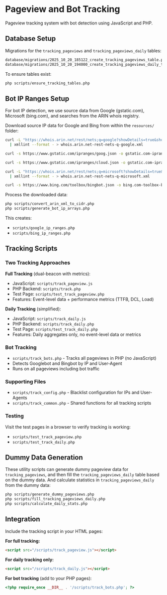 # Pageview and Bot Tracking

Pageview tracking system with bot detection using JavaScript and PHP.

## Database Setup

Migrations for the `tracking_pageviews` and `tracking_pageviews_daily` tables:

```bash
database/migrations/2025_10_20_185122_create_tracking_pageviews_table.php
database/migrations/2025_10_20_194000_create_tracking_pageviews_daily_table.php
```

To ensure tables exist:

```bash
php scripts/ensure_tracking_tables.php
```

## Bot IP Ranges Setup

For bot IP detection, we use source data from Google (gstatic.com), Microsoft (bing.com), and searches from the ARIN whois registry.

Download source IP data for Google and Bing from within the `resources/` folder:

```bash
curl -L "https://whois.arin.net/rest/nets;q=google?showDetails=true&showARIN=true&showNonArinTopLevelNet=false&ext=netref2" \
  | xmllint --format - > whois.arin.net-rest-nets-q-google.xml

curl -s https://www.gstatic.com/ipranges/goog.json -o gstatic.com-ipranges-goog.json

curl -s https://www.gstatic.com/ipranges/cloud.json -o gstatic.com-ipranges-cloud.json

curl -L "https://whois.arin.net/rest/nets;q=microsoft?showDetails=true&showARIN=true&showNonArinTopLevelNet=false&ext=netref2" \
  | xmllint --format - > whois.arin.net-rest-nets-q-microsoft.xml

curl -s https://www.bing.com/toolbox/bingbot.json -o bing.com-toolbox-bingbot.json
```

Process the downloaded data:

```bash
php scripts/convert_arin_xml_to_cidr.php
php scripts/generate_bot_ip_arrays.php
```

This creates:
- `scripts/google_ip_ranges.php`
- `scripts/bing_ip_ranges.php`

## Tracking Scripts

### Two Tracking Approaches

**Full Tracking** (dual-beacon with metrics):
- JavaScript: `scripts/track_pageview.js`
- PHP Backend: `scripts/track.php`
- Test Page: `scripts/test_track_pageview.php`
- Features: Event-level data + performance metrics (TTFB, DCL, Load)

**Daily Tracking** (simplified):
- JavaScript: `scripts/track_daily.js`
- PHP Backend: `scripts/track_daily.php`
- Test Page: `scripts/test_track_daily.php`
- Features: Daily aggregates only, no event-level data or metrics

### Bot Tracking

- `scripts/track_bots.php` - Tracks all pageviews in PHP (no JavaScript)
- Detects Googlebot and Bingbot by IP and User-Agent
- Runs on all pageviews including bot traffic

### Supporting Files

- `scripts/track_config.php` - Blacklist configuration for IPs and User-Agents
- `scripts/track_common.php` - Shared functions for all tracking scripts

### Testing

Visit the test pages in a browser to verify tracking is working:
- `scripts/test_track_pageview.php`
- `scripts/test_track_daily.php`

## Dummy Data Generation

These utility scripts can generate dummy pageview data for `tracking_pageviews`, and then fill the `tracking_pageviews_daily` table based on the dummy data. And calculate statistics in `tracking_pageviews_daily` from the dummy data:

```bash
php scripts/generate_dummy_pageviews.php
php scripts/fill_tracking_pageviews_daily.php
php scripts/calculate_daily_stats.php
```

## Integration

Include the tracking script in your HTML pages:

**For full tracking:**
```html
<script src="/scripts/track_pageview.js"></script>
```

**For daily tracking only:**
```html
<script src="/scripts/track_daily.js"></script>
```

**For bot tracking** (add to your PHP pages):
```php
<?php require_once __DIR__ . '/scripts/track_bots.php'; ?>
```
